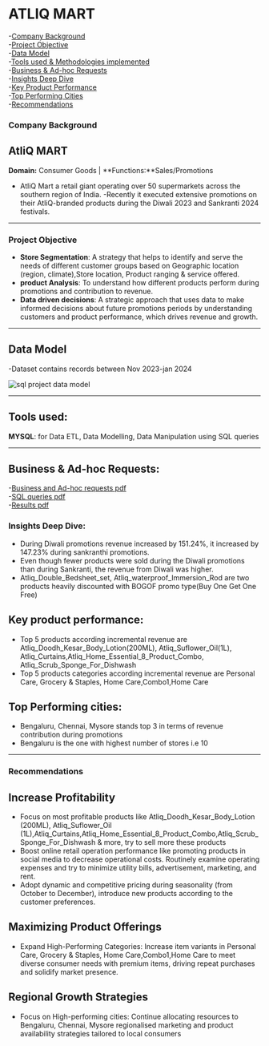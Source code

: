 
# ATLIQ MART

-[Company Background](#company-background)               
-[Project Objective](#project-objective)           
-[Data Model](data-model)                
-[Tools used & Methodologies implemented](#tools-used)                 
-[Business & Ad-hoc Requests](business-&-ad-Hoc-requests)         
-[Insights Deep Dive](#insights-deep-dive)               
 -[Key Product Performance](#key-product-performance)               
 -[Top Performing Cities](#top-performing-cities)           
-[Recommendations](#recommendations)                 

### Company Background
  ## AtliQ MART
**Domain:** Consumer Goods | **Functions:**Sales/Promotions

- AtliQ Mart a retail giant operating over 50 supermarkets across the southern region of India. 
-Recently it executed extensive promotions on their AtliQ-branded products during the Diwali 2023 and Sankranti 2024 festivals. 

------

### Project Objective
- **Store Segmentation**: A strategy that helps to identify and serve the needs of different customer groups based on Geographic location (region, climate),Store location, Product ranging & service offered.                              
- **product Analysis**: To understand how different products perform during promotions and contribution to revenue.                                  
- **Data driven decisions**: A strategic approach that uses data to make informed decisions about future promotions periods by understanding customers and product performance, which drives revenue and growth.                 

------------


## Data Model
-Dataset contains records between Nov 2023-jan 2024

![sql project data model](https://github.com/user-attachments/assets/5b3796a1-7af2-48e0-ab29-90327a314d66)


------

## Tools used:
**MYSQL**: for Data ETL, Data Modelling, Data Manipulation using SQL queries 

------

## Business & Ad-hoc Requests:

-[Business and Ad-hoc requests pdf](https://github.com/Sukrutha9/AtliqMart-SQLproject-/blob/main/Business%20and%20Ad-hoc%20requests/BUSINESS%20REQUESTS.docx)             
-[SQL queries pdf](https://github.com/Sukrutha9/AtliqMart-SQLproject-/blob/main/SQL%20queries%20and%20Results/SQL%20queries.sql)             
-[Results pdf](https://github.com/Sukrutha9/AtliqMart-SQLproject-/blob/main/SQL%20queries%20and%20Results/Sql%20queries%20and%20results.pdf)              



### Insights Deep Dive:

- During Diwali promotions revenue increased by 151.24%, it increased by 147.23% during sankranthi promotions.
- Even though fewer products were sold during the Diwali promotions than during Sankranti, the revenue from Diwali was higher. 
- Atliq_Double_Bedsheet_set, Atliq_waterproof_Immersion_Rod are two products heavily discounted with BOGOF promo type(Buy One Get One Free)

 ## Key product performance:

- Top 5 products according incremental revenue are Atliq_Doodh_Kesar_Body_Lotion(200ML), Atliq_Suflower_Oil(1L), Atliq_Curtains,Atliq_Home_Essential_8_Product_Combo, Atliq_Scrub_Sponge_For_Dishwash  
- Top 5 products categories according incremental revenue are Personal Care, Grocery & Staples, Home Care,Combo1,Home Care

 ## Top Performing cities:

  - Bengaluru, Chennai, Mysore  stands top 3  in terms of revenue contribution during promotions
  - Bengaluru is the one with highest number of stores i.e 10

---------

### Recommendations

 
 ## Increase Profitability
   - Focus on most profitable products like Atliq_Doodh_Kesar_Body_Lotion (200ML), Atliq_Suflower_Oil (1L),Atliq_Curtains,Atliq_Home_Essential_8_Product_Combo,Atliq_Scrub_Sponge_For_Dishwash  & more, try to sell more these products
   - Boost online retail operation performance like promoting products in social media to decrease operational costs. Routinely examine operating expenses and try to minimize utility bills, advertisement, marketing, and rent. 
   - Adopt dynamic and competitive pricing during seasonality (from October to December), introduce new products according to the customer preferences.

   
 ## Maximizing Product Offerings

   - Expand High-Performing Categories: Increase item variants in Personal Care, Grocery & Staples, Home Care,Combo1,Home Care to meet diverse consumer needs with premium items, driving repeat purchases and solidify market presence.


    
 ## Regional Growth Strategies

   - Focus on High-performing cities: Continue  allocating resources to Bengaluru, Chennai, Mysore  regionalised marketing and product availability strategies tailored to local consumers

